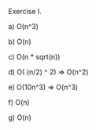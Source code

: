 Exercise I.

a) O(n^3)

b) O(n)

c) O(n * sqrt(n))

d) O( (n/2) ^ 2) => O(n^2)

e) O(10n^3) => O(n^3)

f) O(n)
    
g) O(n)